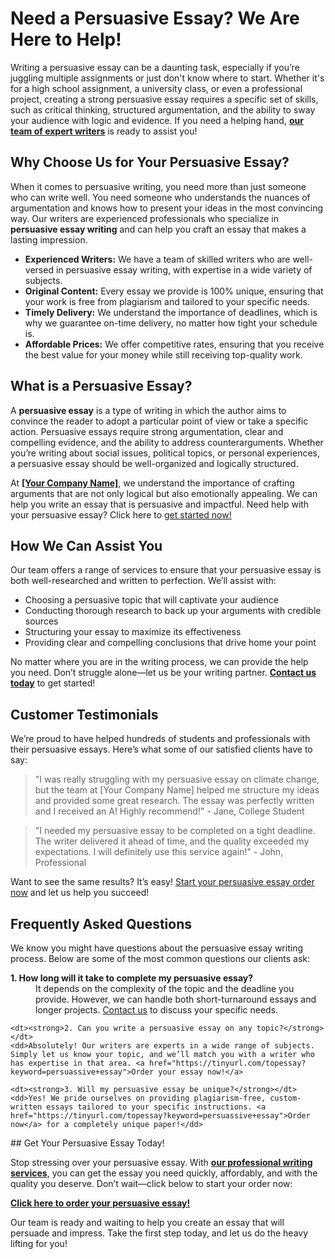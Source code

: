 # Need a Persuasive Essay? We Are Here to Help!

Writing a persuasive essay can be a daunting task, especially if you’re juggling multiple assignments or just don't know where to start. Whether it's for a high school assignment, a university class, or even a professional project, creating a strong persuasive essay requires a specific set of skills, such as critical thinking, structured argumentation, and the ability to sway your audience with logic and evidence. If you need a helping hand, **[our team of expert writers](https://tinyurl.com/topessay?keyword=persuassive+essay)** is ready to assist you!

## Why Choose Us for Your Persuasive Essay?

When it comes to persuasive writing, you need more than just someone who can write well. You need someone who understands the nuances of argumentation and knows how to present your ideas in the most convincing way. Our writers are experienced professionals who specialize in **persuasive essay writing** and can help you craft an essay that makes a lasting impression.

- **Experienced Writers:** We have a team of skilled writers who are well-versed in persuasive essay writing, with expertise in a wide variety of subjects.
- **Original Content:** Every essay we provide is 100% unique, ensuring that your work is free from plagiarism and tailored to your specific needs.
- **Timely Delivery:** We understand the importance of deadlines, which is why we guarantee on-time delivery, no matter how tight your schedule is.
- **Affordable Prices:** We offer competitive rates, ensuring that you receive the best value for your money while still receiving top-quality work.

## What is a Persuasive Essay?

A **persuasive essay** is a type of writing in which the author aims to convince the reader to adopt a particular point of view or take a specific action. Persuasive essays require strong argumentation, clear and compelling evidence, and the ability to address counterarguments. Whether you’re writing about social issues, political topics, or personal experiences, a persuasive essay should be well-organized and logically structured.

At **[[Your Company Name]](https://tinyurl.com/topessay?keyword=persuassive+essay)**, we understand the importance of crafting arguments that are not only logical but also emotionally appealing. We can help you write an essay that is persuasive and impactful. Need help with your persuasive essay? Click here to [get started now!](https://tinyurl.com/topessay?keyword=persuassive+essay)

## How We Can Assist You

Our team offers a range of services to ensure that your persuasive essay is both well-researched and written to perfection. We’ll assist with:

- Choosing a persuasive topic that will captivate your audience
- Conducting thorough research to back up your arguments with credible sources
- Structuring your essay to maximize its effectiveness
- Providing clear and compelling conclusions that drive home your point

No matter where you are in the writing process, we can provide the help you need. Don’t struggle alone—let us be your writing partner. **[Contact us today](https://tinyurl.com/topessay?keyword=persuassive+essay)** to get started!

## Customer Testimonials

We’re proud to have helped hundreds of students and professionals with their persuasive essays. Here’s what some of our satisfied clients have to say:

> "I was really struggling with my persuasive essay on climate change, but the team at [Your Company Name] helped me structure my ideas and provided some great research. The essay was perfectly written and I received an A! Highly recommend!" - Jane, College Student

> "I needed my persuasive essay to be completed on a tight deadline. The writer delivered it ahead of time, and the quality exceeded my expectations. I will definitely use this service again!" - John, Professional

Want to see the same results? It’s easy! [Start your persuasive essay order now](https://tinyurl.com/topessay?keyword=persuassive+essay) and let us help you succeed!

## Frequently Asked Questions

We know you might have questions about the persuasive essay writing process. Below are some of the most common questions our clients ask:

<dl>
    <dt><strong>1. How long will it take to complete my persuasive essay?</strong></dt>
    <dd>It depends on the complexity of the topic and the deadline you provide. However, we can handle both short-turnaround essays and longer projects. <a href="https://tinyurl.com/topessay?keyword=persuassive+essay">Contact us</a> to discuss your specific needs.</dd>
    
    <dt><strong>2. Can you write a persuasive essay on any topic?</strong></dt>
    <dd>Absolutely! Our writers are experts in a wide range of subjects. Simply let us know your topic, and we’ll match you with a writer who has expertise in that area. <a href="https://tinyurl.com/topessay?keyword=persuassive+essay">Order your essay now!</a>
</dd>
    
    <dt><strong>3. Will my persuasive essay be unique?</strong></dt>
    <dd>Yes! We pride ourselves on providing plagiarism-free, custom-written essays tailored to your specific instructions. <a href="https://tinyurl.com/topessay?keyword=persuassive+essay">Order now</a> for a completely unique paper!</dd>
</dl>
## Get Your Persuasive Essay Today!

Stop stressing over your persuasive essay. With **[our professional writing services](https://tinyurl.com/topessay?keyword=persuassive+essay)**, you can get the essay you need quickly, affordably, and with the quality you deserve. Don’t wait—click below to start your order now:

**[Click here to order your persuasive essay!](https://tinyurl.com/topessay?keyword=persuassive+essay)**

Our team is ready and waiting to help you create an essay that will persuade and impress. Take the first step today, and let us do the heavy lifting for you!
